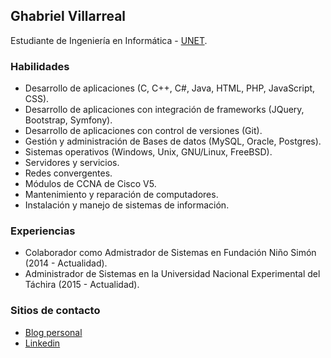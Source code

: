 ## Ghabriel Villarreal

Estudiante de Ingeniería en Informática - [UNET](http://www.unet.edu.ve/).

### Habilidades
- Desarrollo de aplicaciones (C, C++, C#, Java, HTML, PHP, JavaScript, CSS).
- Desarrollo de aplicaciones con integración de frameworks (JQuery, Bootstrap, Symfony).
- Desarrollo de aplicaciones con control de versiones (Git).
- Gestión y administración de Bases de datos (MySQL, Oracle, Postgres).
- Sistemas operativos (Windows, Unix, GNU/Linux, FreeBSD).
- Servidores y servicios.
- Redes convergentes.
- Módulos de CCNA de Cisco V5.
- Mantenimiento y reparación de computadores.
- Instalación y manejo de sistemas de información.

### Experiencias

- Colaborador como Admistrador de Sistemas en Fundación Niño Simón (2014 - Actualidad).
- Administrador de Sistemas en la Universidad Nacional Experimental del Táchira (2015 - Actualidad).

### Sitios de contacto

- [Blog personal](https://ghabrielv.wordpress.com/)
- [Linkedin](https://ve.linkedin.com/in/ghabriel-villarreal-91b758115)
